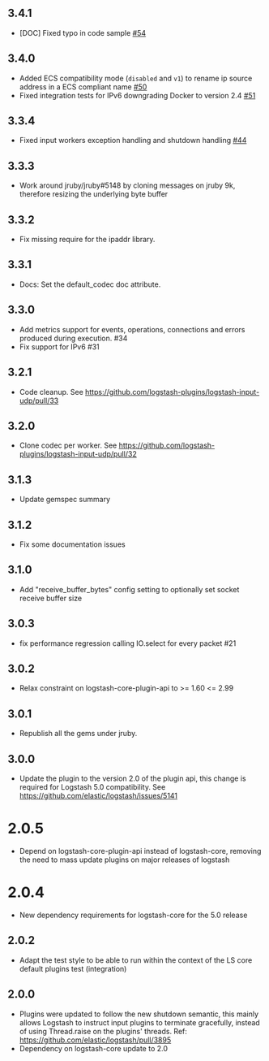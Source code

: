 ## 3.4.1
  - [DOC] Fixed typo in code sample [#54](https://github.com/logstash-plugins/logstash-input-udp/pull/54)

## 3.4.0
  - Added ECS compatibility mode (`disabled` and `v1`) to rename ip source address in a ECS compliant name [#50](https://github.com/logstash-plugins/logstash-input-udp/pull/50)
  - Fixed integration tests for IPv6 downgrading Docker to version 2.4 [#51](https://github.com/logstash-plugins/logstash-input-udp/pull/51)

## 3.3.4
  - Fixed input workers exception handling and shutdown handling [#44](https://github.com/logstash-plugins/logstash-input-udp/pull/44)

## 3.3.3
  - Work around jruby/jruby#5148 by cloning messages on jruby 9k, therefore resizing the underlying byte buffer

## 3.3.2
  - Fix missing require for the ipaddr library.

## 3.3.1
  - Docs: Set the default_codec doc attribute.

## 3.3.0
  - Add metrics support for events, operations, connections and errors produced during execution. #34
  - Fix support for IPv6 #31

## 3.2.1
  - Code cleanup. See https://github.com/logstash-plugins/logstash-input-udp/pull/33

## 3.2.0
  - Clone codec per worker. See https://github.com/logstash-plugins/logstash-input-udp/pull/32

## 3.1.3
  - Update gemspec summary

## 3.1.2
  - Fix some documentation issues

## 3.1.0
  - Add "receive_buffer_bytes" config setting to optionally set socket receive buffer size

## 3.0.3
  - fix performance regression calling IO.select for every packet #21

## 3.0.2
  - Relax constraint on logstash-core-plugin-api to >= 1.60 <= 2.99

## 3.0.1
  - Republish all the gems under jruby.
## 3.0.0
  - Update the plugin to the version 2.0 of the plugin api, this change is required for Logstash 5.0 compatibility. See https://github.com/elastic/logstash/issues/5141
# 2.0.5
  - Depend on logstash-core-plugin-api instead of logstash-core, removing the need to mass update plugins on major releases of logstash
# 2.0.4
  - New dependency requirements for logstash-core for the 5.0 release
## 2.0.2
 - Adapt the test style to be able to run within the context of the LS
   core default plugins test (integration)

## 2.0.0
 - Plugins were updated to follow the new shutdown semantic, this mainly allows Logstash to instruct input plugins to terminate gracefully, 
   instead of using Thread.raise on the plugins' threads. Ref: https://github.com/elastic/logstash/pull/3895
 - Dependency on logstash-core update to 2.0

